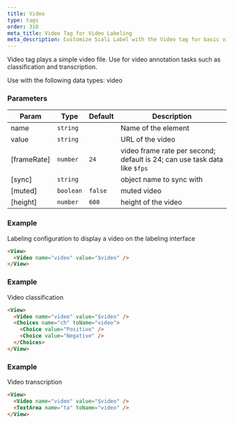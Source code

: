 ```yaml
---
title: Video
type: tags
order: 310
meta_title: Video Tag for Video Labeling
meta_description: Customize Siali Label with the Video tag for basic video annotation tasks for machine learning and data science projects.
---
```


Video tag plays a simple video file. Use for video annotation tasks such as classification and transcription.

Use with the following data types: video

### Parameters

| Param | Type | Default | Description |
| --- | --- | --- | --- |
| name | <code>string</code> |  | Name of the element |
| value | <code>string</code> |  | URL of the video |
| [frameRate] | <code>number</code> | <code>24</code> | video frame rate per second; default is 24; can use task data like `$fps` |
| [sync] | <code>string</code> |  | object name to sync with |
| [muted] | <code>boolean</code> | <code>false</code> | muted video |
| [height] | <code>number</code> | <code>600</code> | height of the video |

### Example

Labeling configuration to display a video on the labeling interface

```html
<View>
  <Video name="video" value="$video" />
</View>
```
### Example

Video classification

```html
<View>
  <Video name="video" value="$video" />
  <Choices name="ch" toName="video">
    <Choice value="Positive" />
    <Choice value="Negative" />
  </Choices>
</View>
```
### Example

Video transcription

```html
<View>
  <Video name="video" value="$video" />
  <TextArea name="ta" toName="video" />
</View>
```
